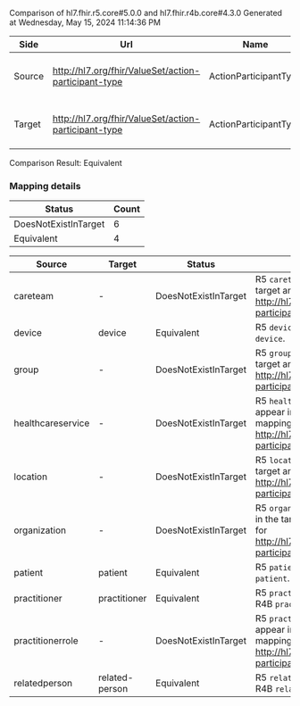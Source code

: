 Comparison of hl7.fhir.r5.core#5.0.0 and hl7.fhir.r4b.core#4.3.0
Generated at Wednesday, May 15, 2024 11:14:36 PM

| Side | Url | Name | Title | Description |
| --- | --- | --- | --- | --- |
| Source | http://hl7.org/fhir/ValueSet/action-participant-type | ActionParticipantType | Action Participant Type | The type of participant for the action. |
| Target | http://hl7.org/fhir/ValueSet/action-participant-type | ActionParticipantType | ActionParticipantType | The type of participant for the action. |


Comparison Result: Equivalent


### Mapping details

| Status | Count |
| ------ | ----- |
DoesNotExistInTarget | 6 |
Equivalent | 4 |


| Source | Target | Status | Message |
| ------ | ------ | ------ | ------- |
| careteam | - | DoesNotExistInTarget | R5 `careteam` does not appear in the target and has no mapping for http://hl7.org/fhir/ValueSet/action-participant-type. |
| device | device | Equivalent | R5 `device` is equivalent to R4B `device`. |
| group | - | DoesNotExistInTarget | R5 `group` does not appear in the target and has no mapping for http://hl7.org/fhir/ValueSet/action-participant-type. |
| healthcareservice | - | DoesNotExistInTarget | R5 `healthcareservice` does not appear in the target and has no mapping for http://hl7.org/fhir/ValueSet/action-participant-type. |
| location | - | DoesNotExistInTarget | R5 `location` does not appear in the target and has no mapping for http://hl7.org/fhir/ValueSet/action-participant-type. |
| organization | - | DoesNotExistInTarget | R5 `organization` does not appear in the target and has no mapping for http://hl7.org/fhir/ValueSet/action-participant-type. |
| patient | patient | Equivalent | R5 `patient` is equivalent to R4B `patient`. |
| practitioner | practitioner | Equivalent | R5 `practitioner` is equivalent to R4B `practitioner`. |
| practitionerrole | - | DoesNotExistInTarget | R5 `practitionerrole` does not appear in the target and has no mapping for http://hl7.org/fhir/ValueSet/action-participant-type. |
| relatedperson | related-person | Equivalent | R5 `relatedperson` is equivalent to R4B `related-person`. |

